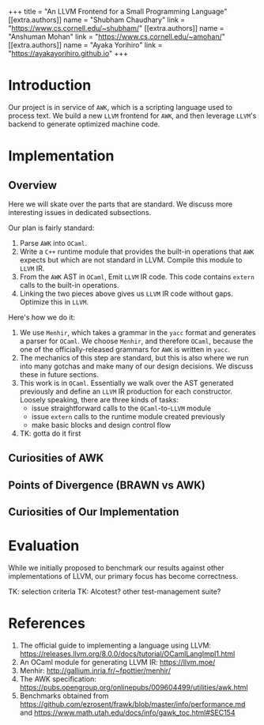 +++
title = "An LLVM Frontend for a Small Programming Language"
[[extra.authors]]
name = "Shubham Chaudhary"
link = "https://www.cs.cornell.edu/~shubham/"
[[extra.authors]]
name = "Anshuman Mohan"
link = "https://www.cs.cornell.edu/~amohan/"
[[extra.authors]]
name = "Ayaka Yorihiro"
link = "https://ayakayorihiro.github.io"
+++

# Introduction

Our project is in service of `AWK`, which is a scripting language used to process text. We build a new `LLVM` frontend for `AWK`, and then leverage `LLVM`'s backend to generate optimized machine code.

# Implementation

## Overview
Here we will skate over the parts that are standard. We discuss more interesting issues in dedicated subsections.

Our plan is fairly standard:
1. Parse `AWK` into `OCaml`.
2. Write a `C++` runtime module that provides the built-in operations that `AWK` expects but which are not standard in LLVM. Compile this module to `LLVM` IR.
3. From the `AWK` AST in `OCaml`, Emit `LLVM` IR code. This code contains `extern` calls to the built-in operations.
4. Linking the two pieces above gives us `LLVM` IR code without gaps. Optimize this in `LLVM`.

Here's how we do it:
1. We use `Menhir`, which takes a grammar in the `yacc` format and generates a parser for `OCaml`. We choose `Menhir`, and therefore `OCaml`, because the one of the officially-released grammars for `AWK` is written in `yacc`.
2. The mechanics of this step are standard, but this is also where we run into many gotchas and make many of our design decisions. We discuss these in future sections.
3. This work is in `OCaml`. Essentially we walk over the AST generated previously and define an `LLVM` IR production for each constructor. Loosely speaking, there are three kinds of tasks:
    * issue straightforward calls to the `OCaml`-to-`LLVM` module
    * issue `extern` calls to the runtime module created previously
    * make basic blocks and design control flow
4. TK: gotta do it first

## Curiosities of AWK

## Points of Divergence (BRAWN vs AWK)

## Curiosities of Our Implementation


# Evaluation

While we initially proposed to benchmark our results against other implementations of LLVM, our primary focus has become correctness. 

TK: selection criteria
TK: Alcotest? other test-management suite?

# References

1. The official guide to implementing a language using LLVM: https://releases.llvm.org/8.0.0/docs/tutorial/OCamlLangImpl1.html
2. An OCaml module for generating LLVM IR: https://llvm.moe/
3. Menhir: http://gallium.inria.fr/~fpottier/menhir/
4. The AWK specification: https://pubs.opengroup.org/onlinepubs/009604499/utilities/awk.html
5. Benchmarks obtained from https://github.com/ezrosent/frawk/blob/master/info/performance.md and https://www.math.utah.edu/docs/info/gawk_toc.html#SEC154
